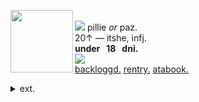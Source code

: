 <img align="left" src="https://files.catbox.moe/qti0nd.png" width="100" align="center"><br> <img src="https://files.catbox.moe/1ipwg7.gif"> pillie <i>or</i> paz.
<br> 20↑ — itshe, infj.
<br><b>under ‎‎ ‎  18 ‎ ‎ dni. </b>
<br><img src="https://files.catbox.moe/05dmbt.gif"><br> <a href="https://backloggd.com/u/campcope" title="backloggd">backloggd.</a>  <a href="https://rentry.co/campcope"> rentry.</a>  <a href="https://pill.atabook.org/">atabook.</a>
<details><summary> ext. </summary>
<pre>
disabled & mobility aid user.
<br>
may come off a bit pretentious
sometimes! oopsie... i'm just 
passionate about the world.
</pre>
<p></p>
</details>


